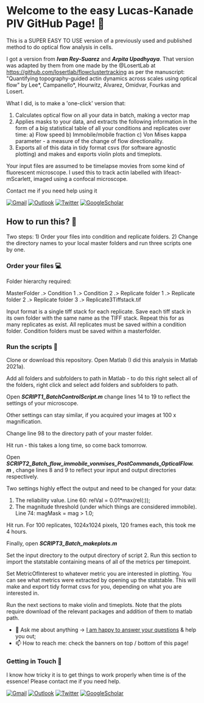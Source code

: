 <!-- Your title -->

# Welcome to the easy Lucas-Kanade PIV GitHub Page! 👋

This is a SUPER EASY TO USE version of a previously used and published method to do optical flow analysis in cells.

I got a version from **_Ivan Rey-Suarez_** and **_Arpita Upadhyaya_**. That version was adapted by them from one made by the @LosertLab at https://github.com/losertlab/flowclustertracking as per the manuscript: "Quantifying topography-guided actin dynamics across scales using optical flow" by Lee*, Campanello*, Hourwitz, Alvarez, Omidvar, Fourkas and Losert.

What I did, is to make a 'one-click' version that:

1) Calculates optical flow on all your data in batch, making a vector map
2) Applies masks to your data, and extracts the following information in the form of a big statistical table of all your conditions and replicates over time:
    a) Flow speed
    b) Immobile/mobile fraction
    c) Von Mises kappa parameter - a measure of the change of flow directionality.
3) Exports all of this data in tidy format csvs (for software agnostic plotting) and makes and exports violin plots and timeplots.

Your input files are assumed to be timelapse movies from some kind of fluorescent microscope. I used this to track actin labelled with lifeact-mScarlett, imaged using a confocal microscope.

Contact me if you need help using it

[![Gmail](https://img.shields.io/badge/-Gmail-critical?style=flat-square&logo=Gmail&logoColor=white&link=mailto:mkjshan@gmail.com)](mailto:mkjshan@gmail.com)
[![Outlook](https://img.shields.io/badge/-Outlook-0078D4?style=flat&logo=Microsoft-Outlook&logoColor=white)](mailto:mjs2399@cumc.columbia.edu)
[![Twitter](https://img.shields.io/twitter/url?style=social&url=https://twitter.com/mshanj)](https://twitter.com/mshanj)
[![GoogleScholar](https://img.shields.io/badge/-Google%20Scholar-9cf?style=flat&logo=Google&logoColor=white)](https://scholar.google.com/citations?user=pv7PczwAAAAJ&hl=en&authuser=1)


## How to run this? 🤔

Two steps: 1) Order your files into condition and replicate folders. 2) Change the directory names to your local master folders and run three scripts one by one.

### Order your files 💻

Folder hierarchy required:

MasterFolder  .> Condition 1
              .> Condition 2  .> Replicate folder 1
                              .> Replicate folder 2
                              .> Replicate folder 3 .> Replicate3Tiffstack.tif

Input format is a single tiff stack for each replicate. Save each tiff stack in its own folder with the same name as the TIFF stack. Repeat this for as many
replicates as exist. All replicates must be saved within a condition folder. Condition folders must be saved within a masterfolder.

### Run the scripts 🌱

Clone or download this repository. Open Matlab (I did this analysis in Matlab 2021a).

Add all folders and subfolders to path in Matlab - to do this right select all of the folders, right click and select add folders and subfolders to path.

Open **_SCRIPT1_BatchControlScript.m_** change lines 14 to 19 to reflect the settings of your microscope.

Other settings can stay similar, if you acquired your images at 100 x magnification.

Change line 98 to the directory path of your master folder.

Hit run - this takes a long time, so come back tomorrow.

Open **_SCRIPT2_Batch_flow_immobile_vonmises_PostCommands_OpticalFlow.m_** , change lines 8 and 9 to reflect your input and output directories respectively.

Two settings highly effect the output and need to be changed for your data:

1) The reliability value. Line 60: relVal = 0.01*max(rel(:));
2) The magnitude threshold (under which things are considered immobile). Line 74:  magMask = mag > 1.0;

Hit run. For 100 replicates, 1024x1024 pixels, 120 frames each, this took me 4 hours.

Finally, open **_SCRIPT3_Batch_makeplots.m_**

Set the input directory to the output directory of script 2. Run this section to import the statstable containing means of all of the metrics per timepoint.

Set MetricOfInterest to whatever metric you are interested in plotting. You can see what metrics were extracted by opening up the statstable. This will make and export tidy format csvs for you, depending on what you are interested in.

Run the next sections to make violin and timeplots. Note that the plots require download of the relevant packages and addition of them to matlab path.

- 💬 Ask me about anything -> [I am happy to answer your questions](mailto:mjs2399@cumc.columbia.edu) & help you out;
- 📫 How to reach me: check the banners on top / bottom of this page!

### Getting in Touch 💬

I know how tricky it is to get things to work properly when time is of the essence! Please contact me if you need help.

[![Gmail](https://img.shields.io/badge/-Gmail-critical?style=flat-square&logo=Gmail&logoColor=white&link=mailto:mkjshan@gmail.com)](mailto:mkjshan@gmail.com)
[![Outlook](https://img.shields.io/badge/-Outlook-0078D4?style=flat&logo=Microsoft-Outlook&logoColor=white)](mailto:mjs2399@cumc.columbia.edu)
[![Twitter](https://img.shields.io/twitter/url?style=social&url=https://twitter.com/mshanj)](https://twitter.com/mshanj)
[![GoogleScholar](https://img.shields.io/badge/-Google%20Scholar-9cf?style=flat&logo=Google&logoColor=white)](https://scholar.google.com/citations?user=pv7PczwAAAAJ&hl=en&authuser=1)
